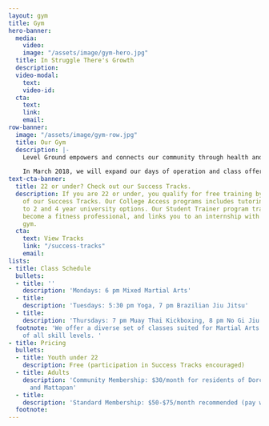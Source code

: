 ```yaml
---
layout: gym
title: Gym
hero-banner:
  media:
    video: 
    image: "/assets/image/gym-hero.jpg"
  title: In Struggle There's Growth
  description: 
  video-modal:
    text: 
    video-id: 
  cta:
    text: 
    link: 
    email: 
row-banner:
  image: "/assets/image/gym-row.jpg"
  title: Our Gym
  description: |-
    Level Ground empowers and connects our community through health and fitness. Our 6,500 square foot facility includes a dedicated mat space and weight area.  In addition to our classes, we provide Personal Training and Private Lessons in Martial Arts, Self-Defense, and Yoga.

    In March 2018, we will expand our days of operation and class offerings.  Sign up now to lock in your rate forever before prices increase.
text-cta-banner:
  title: 22 or under? Check out our Success Tracks.
  description: If you are 22 or under, you qualify for free training by joining one
    of our Success Tracks. Our College Access programs includes tutoring and connection
    to 2 and 4 year university options. Our Student Trainer program trains you to
    become a fitness professional, and links you to an internship with a Boston-based
    gym.
  cta:
    text: View Tracks
    link: "/success-tracks"
    email: 
lists:
- title: Class Schedule
  bullets:
  - title: ''
    description: 'Mondays: 6 pm Mixed Martial Arts'
  - title: 
    description: 'Tuesdays: 5:30 pm Yoga, 7 pm Brazilian Jiu Jitsu'
  - title: 
    description: 'Thursdays: 7 pm Muay Thai Kickboxing, 8 pm No Gi Jiu Jitsu'
  footnote: 'We offer a diverse set of classes suited for Martial Arts and Yoga practitioners
    of all skill levels. '
- title: Pricing
  bullets:
  - title: Youth under 22
    description: Free (participation in Success Tracks encouraged)
  - title: Adults
    description: 'Community Membership: $30/month for residents of Dorchester, Roxbury,
      and Mattapan'
  - title: 
    description: 'Standard Membership: $50-$75/month recommended (pay what you can)'
  footnote: 
---
```

